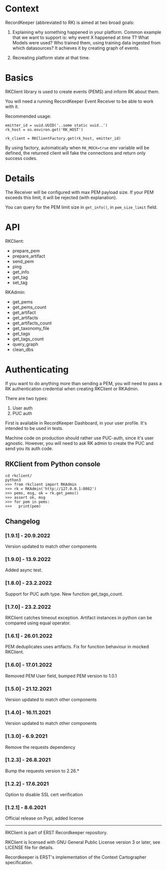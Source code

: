 
# Context

RecordKeeper (abbreviated to RK) is aimed at two broad goals:

1. Explaining why something happened in your platform.
   Common example that we want to support is: why event X happened at time T?
   What Models were used? Who trained them, using training data ingested from which
   datasources? It achieves it by creating graph of events.

2. Recreating platform state at that time.

# Basics

RKClient library is used to create events (PEMS) and inform RK about them.

You will need a running RecordKeeper Event Receiver to be able to work with it.

Recommended usage:

```
emitter_id = uuid.UUID('..some static uuid..')
rk_host = os.environ.get('RK_HOST')

rk_client = RKClientFactory.get(rk_host, emitter_id)
```

By using factory, automatically when `RK_MOCK=true` env variable will be defined, 
the returned client will fake the connections and return only success codes. 

# Details

The Receiver will be configured with max PEM payload size. If your PEM exceeds 
this limit, it will be rejected (with explanation).

You can query for the PEM limit size in `get_info()`, in `pem_size_limit` field.

# API

RKClient:
- prepare_pem
- prepare_artifact
- send_pem
- ping
- get_info
- get_tag
- set_tag

RKAdmin:
- get_pems
- get_pems_count
- get_artifact
- get_artifacts
- get_artifacts_count
- get_taxonomy_file
- get_tags
- get_tags_count
- query_graph
- clean_dbs


# Authenticating

If you want to do anything more than sending a PEM, you will need to pass a
RK authentication credential when creating RKClient or RKAdmin.

There are two types:
1. User auth
2. PUC auth

First is available in RecordKeeper Dashboard, in your user profile. It's intended 
to be used in tests.

Machine code on production should rather use PUC-auth, since it's user agnostic. 
However, you will need to ask RK admin to create the PUC and send you its auth code.

## RKClient from Python console

```
cd rkclient/
python3
>>> from rkclient import RKAdmin
>>> rk = RKAdmin('http://127.0.0.1:8082')
>>> pems, msg, ok = rk.get_pems()
>>> assert ok, msg
>>> for pem in pems:
>>>   print(pem)
```

## Changelog

### [1.9.1] - 20.9.2022
Version updated to match other components

### [1.9.0] - 13.9.2022
Added async test.

### [1.8.0] - 23.2.2022
Support for PUC auth type. New function get_tags_count.

### [1.7.0] - 23.2.2022
RKClient catches timeout exception. Artifact instances in python can be compared using equal operator.

### [1.6.1] - 26.01.2022
PEM deduplicates uses artifacts. Fix for function behaviour in mocked RKClient.

### [1.6.0] - 17.01.2022
Removed PEM User field, bumped PEM version to 1.0.1

### [1.5.0] - 21.12.2021
Version updated to match other components

### [1.4.0] - 16.11.2021
Version updated to match other components

### [1.3.0] - 6.9.2021
Remove the requests dependency

### [1.2.3] - 26.8.2021
Bump the requests version to 2.26.*

### [1.2.2] - 17.6.2021
Option to disable SSL cert verification

### [1.2.1] - 8.6.2021
Official release on Pypi, added license


---
RKClient is part of ERST Recordkeeper repository.

RKClient is licensed with GNU General Public License version 3 or later,
see LICENSE file for details.

Recordkeeper is ERST's implementation of the Context Cartographer specification.

